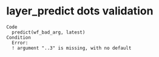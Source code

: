 # layer_predict dots validation

    Code
      predict(wf_bad_arg, latest)
    Condition
      Error:
      ! argument "..3" is missing, with no default

